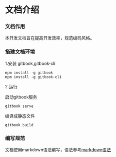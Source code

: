 # 文档介绍

### 文档作用

本开发文档旨在提高开发效率，规范编码风格。

### 搭建文档环境

1.安装 gitbook,gitbook-cli

```
npm install -g gitbook
npm install -g gitbook-cli
```

2.运行

启动gitbook服务
```
gitbook serve
```
编译成静态文件
```
gitbook build
```

### 编写规范

文档使用markdown语法编写，语法参考[markdown语法](http://wowubuntu.com/markdown/)